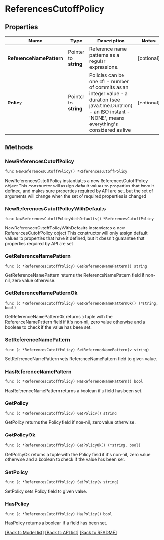 # ReferencesCutoffPolicy

## Properties

Name | Type | Description | Notes
------------ | ------------- | ------------- | -------------
**ReferenceNamePattern** | Pointer to **string** | Reference name patterns as a regular expressions. | [optional] 
**Policy** | Pointer to **string** | Policies can be one of: - number of commits as an integer value - a duration (see java.time.Duration) - an ISO instant - &#39;NONE&#39;, means everything&#39;s considered as live | [optional] 

## Methods

### NewReferencesCutoffPolicy

`func NewReferencesCutoffPolicy() *ReferencesCutoffPolicy`

NewReferencesCutoffPolicy instantiates a new ReferencesCutoffPolicy object
This constructor will assign default values to properties that have it defined,
and makes sure properties required by API are set, but the set of arguments
will change when the set of required properties is changed

### NewReferencesCutoffPolicyWithDefaults

`func NewReferencesCutoffPolicyWithDefaults() *ReferencesCutoffPolicy`

NewReferencesCutoffPolicyWithDefaults instantiates a new ReferencesCutoffPolicy object
This constructor will only assign default values to properties that have it defined,
but it doesn't guarantee that properties required by API are set

### GetReferenceNamePattern

`func (o *ReferencesCutoffPolicy) GetReferenceNamePattern() string`

GetReferenceNamePattern returns the ReferenceNamePattern field if non-nil, zero value otherwise.

### GetReferenceNamePatternOk

`func (o *ReferencesCutoffPolicy) GetReferenceNamePatternOk() (*string, bool)`

GetReferenceNamePatternOk returns a tuple with the ReferenceNamePattern field if it's non-nil, zero value otherwise
and a boolean to check if the value has been set.

### SetReferenceNamePattern

`func (o *ReferencesCutoffPolicy) SetReferenceNamePattern(v string)`

SetReferenceNamePattern sets ReferenceNamePattern field to given value.

### HasReferenceNamePattern

`func (o *ReferencesCutoffPolicy) HasReferenceNamePattern() bool`

HasReferenceNamePattern returns a boolean if a field has been set.

### GetPolicy

`func (o *ReferencesCutoffPolicy) GetPolicy() string`

GetPolicy returns the Policy field if non-nil, zero value otherwise.

### GetPolicyOk

`func (o *ReferencesCutoffPolicy) GetPolicyOk() (*string, bool)`

GetPolicyOk returns a tuple with the Policy field if it's non-nil, zero value otherwise
and a boolean to check if the value has been set.

### SetPolicy

`func (o *ReferencesCutoffPolicy) SetPolicy(v string)`

SetPolicy sets Policy field to given value.

### HasPolicy

`func (o *ReferencesCutoffPolicy) HasPolicy() bool`

HasPolicy returns a boolean if a field has been set.


[[Back to Model list]](../README.md#documentation-for-models) [[Back to API list]](../README.md#documentation-for-api-endpoints) [[Back to README]](../README.md)


